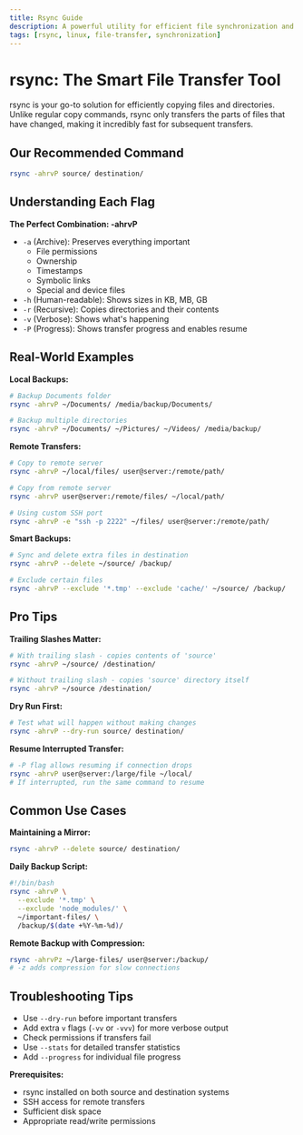 ```yaml
---
title: Rsync Guide
description: A powerful utility for efficient file synchronization and transfer between local and remote systems
tags: [rsync, linux, file-transfer, synchronization]
---
```


# rsync: The Smart File Transfer Tool

rsync is your go-to solution for efficiently copying files and directories. Unlike regular copy commands, rsync only transfers the parts of files that have changed, making it incredibly fast for subsequent transfers.

## Our Recommended Command

```bash
rsync -ahrvP source/ destination/
```

## Understanding Each Flag

**The Perfect Combination: -ahrvP**

- `-a` (Archive): Preserves everything important
  - File permissions
  - Ownership
  - Timestamps
  - Symbolic links
  - Special and device files
- `-h` (Human-readable): Shows sizes in KB, MB, GB
- `-r` (Recursive): Copies directories and their contents
- `-v` (Verbose): Shows what's happening
- `-P` (Progress): Shows transfer progress and enables resume

## Real-World Examples

**Local Backups:**
```bash
# Backup Documents folder
rsync -ahrvP ~/Documents/ /media/backup/Documents/

# Backup multiple directories
rsync -ahrvP ~/Documents/ ~/Pictures/ ~/Videos/ /media/backup/
```

**Remote Transfers:**
```bash
# Copy to remote server
rsync -ahrvP ~/local/files/ user@server:/remote/path/

# Copy from remote server
rsync -ahrvP user@server:/remote/files/ ~/local/path/

# Using custom SSH port
rsync -ahrvP -e "ssh -p 2222" ~/files/ user@server:/remote/path/
```

**Smart Backups:**
```bash
# Sync and delete extra files in destination
rsync -ahrvP --delete ~/source/ /backup/

# Exclude certain files
rsync -ahrvP --exclude '*.tmp' --exclude 'cache/' ~/source/ /backup/
```

## Pro Tips

**Trailing Slashes Matter:**
```bash
# With trailing slash - copies contents of 'source'
rsync -ahrvP ~/source/ /destination/

# Without trailing slash - copies 'source' directory itself
rsync -ahrvP ~/source /destination/
```

**Dry Run First:**
```bash
# Test what will happen without making changes
rsync -ahrvP --dry-run source/ destination/
```

**Resume Interrupted Transfer:**
```bash
# -P flag allows resuming if connection drops
rsync -ahrvP user@server:/large/file ~/local/
# If interrupted, run the same command to resume
```

## Common Use Cases

**Maintaining a Mirror:**
```bash
rsync -ahrvP --delete source/ destination/
```

**Daily Backup Script:**
```bash
#!/bin/bash
rsync -ahrvP \
  --exclude '*.tmp' \
  --exclude 'node_modules/' \
  ~/important-files/ \
  /backup/$(date +%Y-%m-%d)/
```

**Remote Backup with Compression:**
```bash
rsync -ahrvPz ~/large-files/ user@server:/backup/
# -z adds compression for slow connections
```

## Troubleshooting Tips

- Use `--dry-run` before important transfers
- Add extra `v` flags (`-vv` or `-vvv`) for more verbose output
- Check permissions if transfers fail
- Use `--stats` for detailed transfer statistics
- Add `--progress` for individual file progress

**Prerequisites:**
- rsync installed on both source and destination systems
- SSH access for remote transfers
- Sufficient disk space
- Appropriate read/write permissions